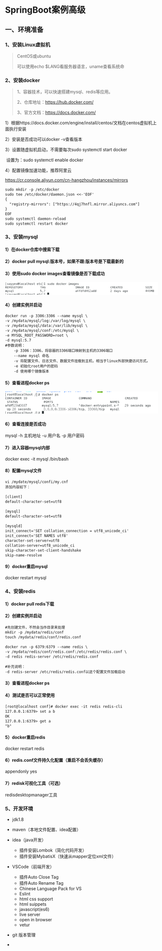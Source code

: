 # SpringBoot案例高级

## 一、环境准备

### 1、安装Linux虚拟机

> CentOS或ubuntu
>
> 可以使用echo $LANG看服务器语言，uname查看系统命

### 2、安装docker

> 1、容器技术，可以快速搭建mysql、redis等应用。
>
> 2、仓库地址：https://hub.docker.com/
>
> 3、官方文档：https://docs.docker.com/

1）根据https://docs.docker.com/engine/install/centos/文档在centos虚拟机上面执行安装

2）安装是否成功可以docker -v查看版本

3）设置随虚拟机启动，不需要每次sudo systemctl start docker

​		设置为：sudo systemctl enable docker

4）配置镜像加速功能，推荐阿里云

https://cr.console.aliyun.com/cn-hangzhou/instances/mirrors

```shell
sudo mkdir -p /etc/docker
sudo tee /etc/docker/daemon.json <<-'EOF'
{
  "registry-mirrors": ["https://4qj7hnfl.mirror.aliyuncs.com"]
}
EOF
sudo systemctl daemon-reload
sudo systemctl restart docker
```

### 3、安装mysql

#### 1）在docker仓库中搜索下载

#### 2）**docker pull mysql:版本号，如果不跟:版本号是下载最新的**

#### 3）**使用sudo docker images查看镜像是否下载成功**

![](../images/case01.png)

#### 4）创建实例并启动

```shell
docker run -p 3306:3306 --name mysql \
-v /mydata/mysql/log:/var/log/mysql \
-v /mydata/mysql/data:/var/lib/mysql \
-v /mydata/mysql/conf:/etc/mysql \
-e MYSQL_ROOT_PASSWORD=root \
-d mysql:5.7
#参数说明：
	-p 3306：3306，将容器的3306端口映射到主机的3306端口
	--name mysql 命名
	-v 将配置文件、日志文件、数据文件挂载到主机，相当于linux外部快捷访问方式。
	-e 初始化root用户的密码
	-d 使用哪个镜像版本
```

#### 5）查看进程docker ps

![](../images/case02.png)

#### 6）查看连接是否成功

mysql -h 主机地址 -u 用户名 -p 用户密码

#### 7）进入容器mysql内部

docker exec -it mysql /bin/bash

#### 8）配置mysql文件

```shell
vi /mydate/mysql/confi/my.cnf
添加内容如下：

[client]
default-character-set=utf8

[mysql]
default-character-set=utf8

[mysqld]
init_connect='SET collation_connection = utf8_unicode_ci'
init_connect='SET NAMES utf8'
character-set-server=utf8
collation-server=utf8_unicode_ci
skip-character-set-client-handshake
skip-name-resolve
```

#### 9）docker重启mysql 

docker restart mysql

### 4、安装redis

#### 1）docker pull redis下载

#### 2）创建实例并启动

```shell
#先创建文件，不然会当作目录来处理
mkdir -p /mydata/redis/conf
touch /mydata/redis/conf/redis.conf

docker run -p 6379:6379 --name redis \
-v /mydata/redis/conf/redis.conf:/etc/redis/redis.conf \
-d redis redis-server /etc/redis/redis.conf

#补充说明：
-d redis-server /etc/redis/redis.conf以这个配置文件加载启动
```

#### 3）查看进程docker ps

#### 4）测试是否可以正常使用

```shell
[root@localhost conf]# docker exec -it redis redis-cli
127.0.0.1:6379> set a b
OK
127.0.0.1:6379> get a
"b"
```

#### 5）docker重启redis

docker restart redis

#### 6）redis.conf文件持久化配置（重启不会丢失缓存）

appendonly yes

#### 7）redisk可视化工具（可选）

redisdesktopmanager工具

### 5、开发环境

- jdk1.8

- maven（本地文件配置、idea配置）

- idea（java开发）
  - 插件安装Lombok（简化代码开发）
  - 插件安装MybatisX（快速从mapper定位xml文件）

- VSCode（前端开发）
  - 插件Auto Close Tag
  - 插件Auto Rename Tag
  - Chinese Language Pack for VS
  - Eslint
  - html css support
  - html suippets
  - javascript(es6)
  - live server
  - open in browser
  - vetur
- git 版本管理
- 

